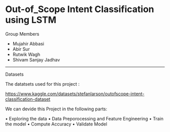 # Out-of_Scope Intent Classification using LSTM

Group Members
- Mujahir Abbasi
- Abir Sur
- Rutwik Wagh
- Shivam Sanjay Jadhav

---

Datasets

The datatsets used for this project :

https://www.kaggle.com/datasets/stefanlarson/outofscope-intent-classification-dataset



We can devide this Project in the following parts:

  •	Exploring the data
  •	Data Preporocessing and Feature Engineering
  •	Train the model
  •	Compute Accuracy
  •	Validate Model
  
  





